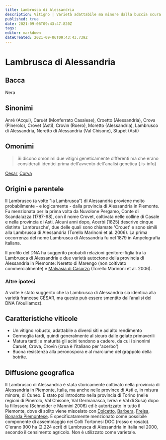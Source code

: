 ```yaml
---
title: Lambrusca di Alessandria
description: Vitigno | Varietà adattabile ma minore dalla buccia scura coltivata in alcune parti del Piemonte, Italia nord-occidentale, e generalmente utilizzata in blend.
published: true
date: 2021-09-06T09:43:47.820Z
tags: 
editor: markdown
dateCreated: 2021-09-06T09:43:43.739Z
---
```


# Lambrusca di Alessandria

## Bacca
Nera
## Sinonimi
Anrè (Acqui), Caruét (Monferrato Casalese), Croetto (Alessandria), Crova (Pinerolo), Crovet (Asti), Crovìn (Roero), Moretto (Alessandria), Lambrusco di Alessandria, Neretto di Alessandria (Val Chisone), Stupèt (Asti)

## Omonimi
> Si dicono omonimi due vitigni geneticamente differenti ma che erano considerati identici prima dell'avvento dell'analisi genetica
{.is-info}

[Cesar](/vitigni/cesar), [Corva](/vitigni/Italia/corva)

## Origini e parentele
Il Lambrusco (a volte "la Lambrusca") di Alessandria proviene molto probabilmente - e logicamente - dalla provincia di Alessandria in Piemonte. Fu menzionata per la prima volta da Nuvolone Pergamo, Conte di Scandaluzza (1787-98), con il nome Crovet, coltivata nelle colline di Casale e nella provincia di Asti. Alcuni anni dopo, Acerbi (1825) descrive cinque distinte 'Lambrusche', due delle quali sono chiamate 'Crouet' e sono simili alla Lambrusca di Alessandria (Torello Marinoni et al. 2006). La prima occorrenza del nome Lambrusca di Alessandria fu nel 1879 in Ampelografia italiana.

Il profilo del DNA ha suggerito probabili relazioni genitore-figlia tra la Lambrusca di Alessandria e due varietà autoctone della provincia di Alessandria in Piemonte: Neretto di Marengo (non coltivato commercialmente) e [Malvasia di Casorzo](/malvasia-di-casorzo) (Torello Marinoni et al. 2006).

### Altre ipotesi

A volte è stato suggerito che la Lambrusca di Alessandria sia identica alla varietà francese CÉSAR, ma questo può essere smentito dall'analisi del DNA (Vouillamoz).

## Caratteristiche viticole
- Un vitigno robusto, adattabile a diversi siti e ad alto rendimento
- Germoglia tardi, quindi generalmente al sicuro dalle gelate primaverili
- Matura tardi; a maturità gli acini tendono a cadere, da cui i sinonimi Caruét, Crova, Crovìn (crua è l'italiano per 'acerbo')
- Buona resistenza alla peronospora e al marciume del grappolo della botrite.

## Diffusione geografica
Il Lambrusco di Alessandria è stata storicamente coltivato nella provincia di Alessandria in Piemonte, Italia, ma anche nelle province di Asti e, in misura minore, di Cuneo. È stato poi introdotto nella provincia di Torino (nelle regioni di Pinerolo, Val Chisone, Val Germanasca, Ivrea e Val di Susa) dopo la fillossera (Schneider e Mannini 2006) ed è autorizzato in tutto il Piemonte, dove di solito viene miscelato con [Dolcetto](/vitigni/Italia/dolcetto), [Barbera](/vitigni/Italia/barbera), [Freisa](/vitigni/Italia/freisa), [Bonarda Piemontese](/vitigni/Italia/bonarda-piemontese). È specificatamente menzionato come possibile componente di assemblaggio nei Colli Tortonesi DOC (rosso e rosato). C'erano 900 ha (2.224 acri) di Lambrusca di Alessandria in Italia nel 2000, secondo il censimento agricolo. Non è utilizzato come varietale.

